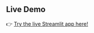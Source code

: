 ## Live Demo

👉 [Try the live Streamlit app here!](https://project-samarth-s2yhhtzd3fphfcng4pmqyr.streamlit.app/)


